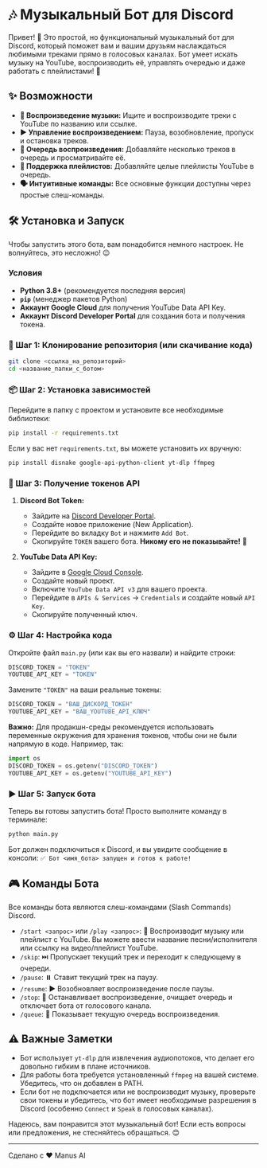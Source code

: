 # 🎶 Музыкальный Бот для Discord

Привет! 👋 Это простой, но функциональный музыкальный бот для Discord, который поможет вам и вашим друзьям наслаждаться любимыми треками прямо в голосовых каналах. Бот умеет искать музыку на YouTube, воспроизводить её, управлять очередью и даже работать с плейлистами! 🚀

## ✨ Возможности

*   **🎵 Воспроизведение музыки:** Ищите и воспроизводите треки с YouTube по названию или ссылке.
*   **▶️ Управление воспроизведением:** Пауза, возобновление, пропуск и остановка треков.
*   **📜 Очередь воспроизведения:** Добавляйте несколько треков в очередь и просматривайте её.
*   **📂 Поддержка плейлистов:** Добавляйте целые плейлисты YouTube в очередь.
*   **🗣️ Интуитивные команды:** Все основные функции доступны через простые слеш-команды.

## 🛠️ Установка и Запуск

Чтобы запустить этого бота, вам понадобится немного настроек. Не волнуйтесь, это несложно! 😉

###  Условия

*   **Python 3.8+** (рекомендуется последняя версия)
*   **`pip`** (менеджер пакетов Python)
*   **Аккаунт Google Cloud** для получения YouTube Data API Key.
*   **Аккаунт Discord Developer Portal** для создания бота и получения токена.

### 🚀 Шаг 1: Клонирование репозитория (или скачивание кода)

```bash
git clone <ссылка_на_репозиторий>
cd <название_папки_с_ботом>
```

### 📦 Шаг 2: Установка зависимостей

Перейдите в папку с проектом и установите все необходимые библиотеки:

```bash
pip install -r requirements.txt
```

Если у вас нет `requirements.txt`, вы можете установить их вручную:

```bash
pip install disnake google-api-python-client yt-dlp ffmpeg
```

### 🔑 Шаг 3: Получение токенов API

1.  **Discord Bot Token:**
    *   Зайдите на [Discord Developer Portal](https://discord.com/developers/applications).
    *   Создайте новое приложение (New Application).
    *   Перейдите во вкладку `Bot` и нажмите `Add Bot`.
    *   Скопируйте `TOKEN` вашего бота. **Никому его не показывайте!** 🤫

2.  **YouTube Data API Key:**
    *   Зайдите в [Google Cloud Console](https://console.cloud.google.com/).
    *   Создайте новый проект.
    *   Включите `YouTube Data API v3` для вашего проекта.
    *   Перейдите в `APIs & Services` -> `Credentials` и создайте новый `API Key`.
    *   Скопируйте полученный ключ.

### ⚙️ Шаг 4: Настройка кода

Откройте файл `main.py` (или как вы его назвали) и найдите строки:

```python
DISCORD_TOKEN = "TOKEN"
YOUTUBE_API_KEY = "TOKEN"
```

Замените `"TOKEN"` на ваши реальные токены:

```python
DISCORD_TOKEN = "ВАШ_ДИСКОРД_ТОКЕН"
YOUTUBE_API_KEY = "ВАШ_YOUTUBE_API_КЛЮЧ"
```

**Важно:** Для продакшн-среды рекомендуется использовать переменные окружения для хранения токенов, чтобы они не были напрямую в коде. Например, так:

```python
import os
DISCORD_TOKEN = os.getenv("DISCORD_TOKEN")
YOUTUBE_API_KEY = os.getenv("YOUTUBE_API_KEY")
```

### ▶️ Шаг 5: Запуск бота

Теперь вы готовы запустить бота! Просто выполните команду в терминале:

```bash
python main.py
```

Бот должен подключиться к Discord, и вы увидите сообщение в консоли: `✅ Бот <имя_бота> запущен и готов к работе!`

## 🎮 Команды Бота

Все команды бота являются слеш-командами (Slash Commands) Discord.

*   `/start <запрос>` или `/play <запрос>`: 🎵 Воспроизводит музыку или плейлист с YouTube. Вы можете ввести название песни/исполнителя или ссылку на видео/плейлист YouTube.
*   `/skip`: ⏭️ Пропускает текущий трек и переходит к следующему в очереди.
*   `/pause`: ⏸️ Ставит текущий трек на паузу.
*   `/resume`: ▶️ Возобновляет воспроизведение после паузы.
*   `/stop`: 🛑 Останавливает воспроизведение, очищает очередь и отключает бота от голосового канала.
*   `/queue`: 📜 Показывает текущую очередь воспроизведения.

## ⚠️ Важные Заметки

*   Бот использует `yt-dlp` для извлечения аудиопотоков, что делает его довольно гибким в плане источников.
*   Для работы бота требуется установленный `ffmpeg` на вашей системе. Убедитесь, что он добавлен в PATH.
*   Если бот не подключается или не воспроизводит музыку, проверьте свои токены и убедитесь, что бот имеет необходимые разрешения в Discord (особенно `Connect` и `Speak` в голосовых каналах).

Надеюсь, вам понравится этот музыкальный бот! Если есть вопросы или предложения, не стесняйтесь обращаться. 😊

---

Сделано с ❤️ Manus AI

